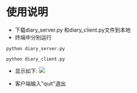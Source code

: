 # 使用说明

- 下载diary_server.py 和diary_client.py文件到本地
- 终端中分别运行 

 ```python diary_server.py```
 
 ```python diary_client.py```
- 显示如下:
![](https://github.com/fqlxxxxx/OMOOC2py/blob/master/_src/om2py3w/3wex0/jietu.png)

- 客户端输入"quit"退出



